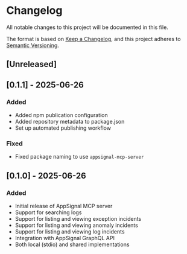 # Changelog

All notable changes to this project will be documented in this file.

The format is based on [Keep a Changelog](https://keepachangelog.com/en/1.0.0/),
and this project adheres to [Semantic Versioning](https://semver.org/spec/v2.0.0.html).

## [Unreleased]

## [0.1.1] - 2025-06-26

### Added
- Added npm publication configuration
- Added repository metadata to package.json
- Set up automated publishing workflow

### Fixed
- Fixed package naming to use `appsignal-mcp-server`

## [0.1.0] - 2025-06-26

### Added
- Initial release of AppSignal MCP server
- Support for searching logs
- Support for listing and viewing exception incidents
- Support for listing and viewing anomaly incidents
- Support for listing and viewing log incidents
- Integration with AppSignal GraphQL API
- Both local (stdio) and shared implementations